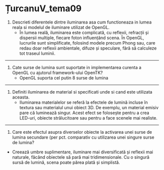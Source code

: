 # ȚurcanuV_tema09

1. Descrieti diferentele dintre iluminarea asa cum functioneaza in lumea reala si modelul de iluminare utilizat de OpenGL.
    - În lumea reală, iluminarea este complicată, cu reflexii, refracții și dispersii multiple, fiecare foton influențând scena. În OpenGL, lucrurile sunt simplificate, folosind modele precum Phong sau, care redau doar reflexii ambientale, difuze și speculare, fără să calculeze tot traseul luminii.

---

1. Cate surse de lumina sunt suportate in implementarea curenta a OpenGL cu ajutorul framework-ului OpenTK?
    - OpenGL suporta cel putin 8 surse de lumina

---

1. Definiti iluminarea de material si specificati unde si cand este utilizata aceasta.
    - Iluminarea materialelor se referă la efectele de lumină incluse în textura sau materialul unui obiect 3D. De exemplu, un material emisiv pare că luminează singur. Acest efect se folosește pentru a crea LED-uri, obiecte strălucitoare sau pentru a face scenele mai realiste.

---

1. Care este efectul asupra diverselor obiecte la activarea unei surse de lumina secundare (per pct.  comparativ cu utilizarea unei singure surse de lumina?
- Creează umbre suplimentare, iluminare mai diversificată și reflexii mai naturale, făcând obiectele să pară mai tridimensionale.  Cu o singură sursă de lumină, scena poate părea plată și simplistă.
